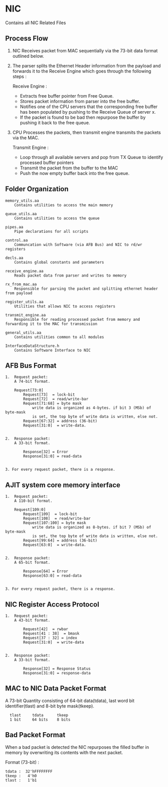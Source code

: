 # NIC

Contains all NIC Related Files

## Process Flow
1. NIC Receives packet from MAC sequentially via the 73-bit data format outlined below.
2. The parser splits the Ethernet Header information from the payload and forwards it to the Receive Engine which goes through the following steps : 

     Receive Engine : 

    * Extracts free buffer pointer from Free Queue.
    * Stores packet information from parser into the free buffer.
    * Notifies one of the CPU servers that the corresponding free buffer has been populated by pushing to the Receive Queue of server x.
   * If the packet is found to be bad then repurpose the buffer by pushing it back to the free queue.


3. CPU Processes the packets, then transmit engine transmits the packets via the MAC.

    Transmit Engine : 

    * Loop through all available servers and pop from TX Queue to identify processed buffer pointers
    * Transmit the packet from the buffer to the MAC
    * Push the now empty buffer back into the free queue.



## Folder Organization
```
memory_utils.aa
	Contains utilities to access the main memory

queue_utils.aa
	Contains utilities to access the queue

pipes.aa
	Pipe declarations for all scripts

control.aa
    Communcation with Software (via AFB Bus) and NIC to rd/wr registers

decls.aa
	Contains global constants and parameters

receive_engine.aa
	Reads packet data from parser and writes to memory

rx_from_mac.aa
	Responsible for parsing the packet and splitting ethernet header from payload

register_utils.aa
	Utilities that allows NIC to access registers

transmit_engine.aa
	Responsible for reading processed packet from memory and forwarding it to the MAC for transmission

general_utils.aa
   	Contains utilities common to all modules

InterfaceDataStructure.h
	Contains Software Interface to NIC
```

## AFB Bus Format
```
1.  Request packet:
	A 74-bit format.
	
	Request[73:0]
		Request[73]  = lock-bit
		Request[72]  = read/write-bar 
		Request[71:68] = byte mask
			write data is organized as 4-bytes. if bit 3 (MSb) of byte-mask
			is set, the top byte of write data is written, else not.
		Request[67:32] = address (36-bit)
		Request[31:0]  = write-data.

	
2.  Response packet:
	A 33-bit format.

		Response[32] = Error
		Response[31:0] = read-data


3. For every request packet, there is a response.
```
## AJIT system core memory interface 
```
1.  Request packet:
	A 110-bit format.
	
	Request[109:0]
		Request[109]  = lock-bit
		Request[108]  = read/write-bar 
		Request[107:100] = byte mask
			write data is organized as 8-bytes. if bit 7 (MSb) of byte-mask
			is set, the top byte of write data is written, else not.
		Request[99:64] = address (36-bit)
		Request[63:0]  = write-data.

	
2.  Response packet:
	A 65-bit format.

		Response[64] = Error
		Response[63:0] = read-data


3. For every request packet, there is a response.
```

## NIC Register Access Protocol
```
1.  Request packet:
	A 43-bit format.

		Request[42]  = rwbar
		Request[41 : 38]  = bmask 
		Request[37 : 32] = index
		Request[31:0]  = write-data

	
2.  Response packet:
	A 33-bit format.

		Response[32] = Response Status
		Response[31:0] = response-data

```
## MAC to NIC Data Packet Format
A 73-bit Quantity consisting of  64-bit data(tdata), last word bit identifier(tlast) and 8-bit byte mask(tkeep).
```
  tlast     tdata      tkeep
  1 bit     64 bits    8 bits
```

## Bad Packet Format
When a bad packet is detected the NIC repurposes the filled buffer in memory by overwriting its contents with the next packet.

Format (73-bit) : 
```
tdata :  32'hFFFFFFFF
tkeep :   4'h0
tlast :   1'b1
```





